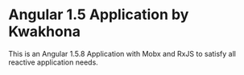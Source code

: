 # Angular 1.5 Application by Kwakhona

This is an Angular 1.5.8 Application with Mobx and RxJS to satisfy all reactive application needs.

